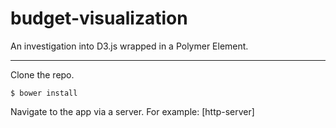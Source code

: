 # budget-visualization
An investigation into D3.js wrapped in a Polymer Element.
****
Clone the repo.
```
$ bower install
```
Navigate to the app via a server. For example: [http-server]
